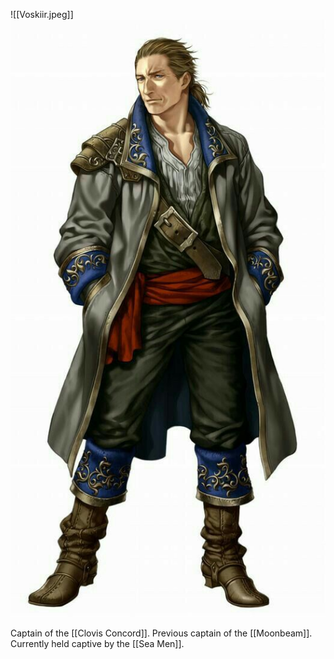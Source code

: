 ![[Voskiir.jpeg]]
<img src="/assets/Voskiir.jpeg"/>

Captain of the [[Clovis Concord]]. 
Previous captain of the [[Moonbeam]].
Currently held captive by the [[Sea Men]].

